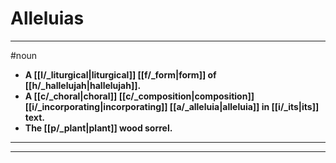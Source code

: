 # Alleluias
---
#noun
- **A [[l/_liturgical|liturgical]] [[f/_form|form]] of [[h/_hallelujah|hallelujah]].**
- **A [[c/_choral|choral]] [[c/_composition|composition]] [[i/_incorporating|incorporating]] [[a/_alleluia|alleluia]] in [[i/_its|its]] text.**
- **The [[p/_plant|plant]] wood sorrel.**
---
---
